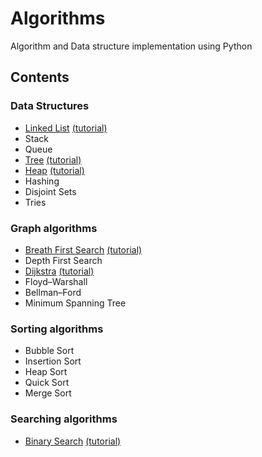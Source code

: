 # **Algorithms**
Algorithm and Data structure implementation using Python

## **Contents**
### **Data Structures**
-  [Linked List](https://github.com/s1s1ty/Python-Algorithms/tree/master/data-structures/LinkedList) [(tutorial)](https://www.hackerearth.com/practice/data-structures/linked-list/singly-linked-list/tutorial/)
-  Stack
-  Queue
- [Tree](https://github.com/s1s1ty/Python-Algorithms/blob/master/Tree/BSTree.py) [(tutorial)](https://www.hackerearth.com/practice/data-structures/trees/binary-search-tree/tutorial/)
- [Heap](https://github.com/s1s1ty/Python-Algorithms/tree/master/data-structures/Heap) [(tutorial)](https://www.hackerearth.com/practice/data-structures/trees/heapspriority-queues/tutorial/)
- Hashing
- Disjoint Sets
- Tries
### **Graph algorithms**
- [Breath First Search](https://github.com/s1s1ty/Python-Algorithms/tree/master/graph/BFS) [(tutorial)](https://www.hackerearth.com/practice/algorithms/graphs/breadth-first-search/tutorial/)
- Depth First Search
- [Dijkstra](https://github.com/s1s1ty/Python-Algorithms/tree/master/graph/Dijkstra) [(tutorial)](https://www.hackerearth.com/practice/algorithms/graphs/shortest-path-algorithms/tutorial/)
- Floyd–Warshall
- Bellman–Ford
- Minimum Spanning Tree

### **Sorting algorithms**
- Bubble Sort
- Insertion Sort
- Heap Sort
- Quick Sort
- Merge Sort

### **Searching algorithms**
- [Binary Search](https://github.com/s1s1ty/Python-Algorithms/tree/master/searching/BinarySearch) [(tutorial)](https://www.hackerearth.com/practice/algorithms/searching/binary-search/tutorial/)

